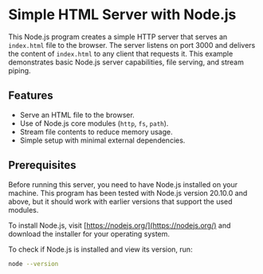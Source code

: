 # Simple HTML Server with Node.js

This Node.js program creates a simple HTTP server that serves an `index.html` file to the browser. The server listens on port 3000 and delivers the content of `index.html` to any client that requests it. This example demonstrates basic Node.js server capabilities, file serving, and stream piping.

## Features

- Serve an HTML file to the browser.
- Use of Node.js core modules (`http`, `fs`, `path`).
- Stream file contents to reduce memory usage.
- Simple setup with minimal external dependencies.

## Prerequisites

Before running this server, you need to have Node.js installed on your machine. This program has been tested with Node.js version 20.10.0 and above, but it should work with earlier versions that support the used modules.

To install Node.js, visit [https://nodejs.org/](https://nodejs.org/) and download the installer for your operating system.

To check if Node.js is installed and view its version, run:

```bash
node --version
